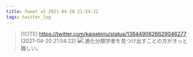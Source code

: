 ```yaml
---
title: Tweet at 2021-04-20 21:54:22
tags: twitter_log
---
```


> [!CITE] https://twitter.com/kaisekiriu/status/1384490626629046277 (2021-04-20 21:54:22)
> ![](https://twitter.com/kaisekiriu/status/1384490626629046277)
> 進化分類学者を見つけ出すことの方がきっと難しい。
